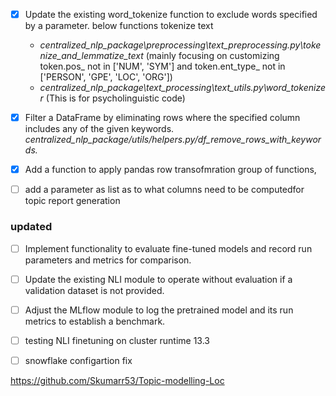 - [x] Update the existing word_tokenize function to exclude words specified by a parameter. below functions tokenize text
   - *centralized_nlp_package\preprocessing\text_preprocessing.py\tokenize_and_lemmatize_text* (mainly focusing on customizing token.pos_ not in ['NUM', 'SYM'] and token.ent_type_ not in ['PERSON', 'GPE', 'LOC', 'ORG'])
   - *centralized_nlp_package\text_processing\text_utils.py\word_tokenizer* (This is for psycholinguistic code)
- [x] Filter a DataFrame by eliminating rows where the specified column includes any of the given keywords. 
       *centralized_nlp_package/utils/helpers.py/df_remove_rows_with_keywords.*
- [x] Add a function to apply pandas row transofmration group of functions, 
- [ ] add a parameter as list as to what columns need to be computedfor topic report generation


### updated
- [ ] Implement functionality to evaluate fine-tuned models and record run parameters and metrics for comparison.
- [ ] Update the existing NLI module to operate without evaluation if a validation dataset is not provided.
- [ ] Adjust the MLflow module to log the pretrained model and its run metrics to establish a benchmark.
- [ ] testing NLI finetuning on cluster runtime 13.3
- [ ] snowflake configartion fix 


https://github.com/Skumarr53/Topic-modelling-Loc